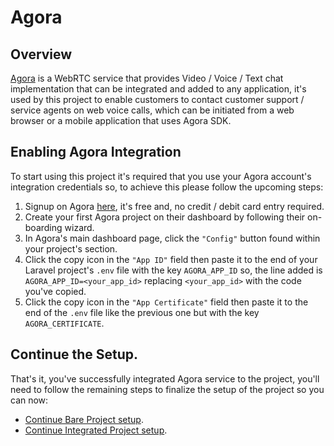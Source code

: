 # Agora

## Overview

[Agora](https://agora.io) is a WebRTC service that provides Video / Voice / Text chat implementation that can be integrated and added to any application, it's used by this project to enable customers to contact customer support / service agents on web voice calls, which can be initiated from a web browser or a mobile application that uses Agora SDK.

## Enabling Agora Integration

To start using this project it's required that you use your Agora account's integration credentials so, to achieve this please follow the upcoming steps:

1. Signup on Agora [here](https://sso.agora.io/en/signup), it's free and, no credit / debit card entry required.
2. Create your first Agora project on their dashboard by following their on-boarding wizard.
3. In Agora's main dashboard page, click the `"Config"` button found within your project's section.
4. Click the copy icon in the `"App ID"` field then paste it to the end of your Laravel project's `.env` file with the key `AGORA_APP_ID` so, the line added is `AGORA_APP_ID=<your_app_id>` replacing `<your_app_id>` with the code you've copied.
5. Click the copy icon in the `"App Certificate"` field then paste it to the end of the `.env` file like the previous one but with the key `AGORA_CERTIFICATE`.

## Continue the Setup.

That's it, you've successfully integrated Agora service to the project, you'll need to follow the remaining steps to finalize the setup of the project so you can now:

- [Continue Bare Project setup](../../getting-started/bare-project/#4-integrating-laravel-websockets).
- [Continue Integrated Project setup](../../getting-started/integrated-project).
